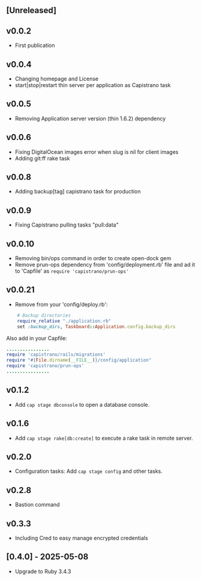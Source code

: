 ## [Unreleased]

## v0.0.2

- First publication

## v0.0.4

- Changing homepage and License
- start|stop|restart thin server per application as Capistrano task

## v0.0.5

- Removing Application server version (thin 1.6.2) dependency

## v0.0.6

- Fixing DigitalOcean images error when slug is nil for client images
- Adding git:ff rake task

## v0.0.8

- Adding backup[tag] capistrano task for production

## v0.0.9

- Fixing Capistrano pulling tasks "pull:data"

## v0.0.10

- Removing bin/ops command in order to create open-dock gem
- Remove prun-ops dependency from 'config/deployment.rb' file and ad it to 'Capfile' as `require 'capistrano/prun-ops'`

## v0.0.21

- Remove from your 'config/deploy.rb':

```ruby
    # Backup directories
    require_relative "./application.rb"
    set :backup_dirs, Taskboard::Application.config.backup_dirs
```

Also add in your Capfile:

```ruby
................
require 'capistrano/rails/migrations'
require "#{File.dirname(__FILE__)}/config/application"
require 'capistrano/prun-ops'
................
```

## v0.1.2

- Add `cap stage dbconsole` to open a database console.

## v0.1.6

- Add `cap stage rake[db:create]` to execute a rake task in remote server.

## v0.2.0

- Configuration tasks: Add `cap stage config` and other tasks.

## v0.2.8

- Bastion command

## v0.3.3

- Including Cred to easy manage encrypted credentials

## [0.4.0] - 2025-05-08

- Upgrade to Ruby 3.4.3
